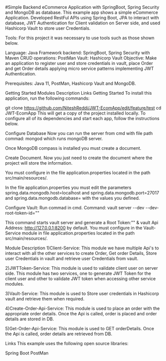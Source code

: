 #Simple Backend eCommerce Application with SpringBoot, Spring Security and MongoDB as database.
This example app shows a simple eCommerce Application. Developed RestFul APIs using Spring Boot, JPA to interact with database, JWT Authentication
for Client validation on Server side, and used Hashicorp Vault to store user Credentials.

Tools: For this project it was necessary to use tools such as those shown below.

Language: Java
Framework backend: SpringBoot, Spring Security with Maven
CRUD operations: PostMan
Vault: Hashicorp Vault
Objective: Make an application to register user and store credentials in vault, place Order and get Order details applying micro service patterns implementing JWT Authentication.

Prerequisites: Java 11, PostMan, Hashicorp Vault and MongoDB.

Getting Started
Modules Description
Links
Getting Started
To install this application, run the following commands:

git clone https://github.com/NiteshReddi/JWT-EcomApp/edit/feature/test
cd JWT-EcomApp
This will get a copy of the project installed locally. To configure all of its dependencies and start each app, follow the instructions below.

Configure Database
Now you can run the server from cmd with file path commad: mongod which runs mongoDB server.

Once MongoDB compass is installed you must create a document.

Create Document.
Now you just need to create the document where the project will store the information. 

You must configure in the file application.properties located in the path src/main/resources/.

In the file application.properties you must edit the parameters spring.data.mongodb.host=localhost and spring.data.mongodb.port=27017 and spring.data.mongodb.database=<MyDocumentName> with the values you defined.

Configure Vault:
Run commad in cmd. Command: vault server --dev --dev-root-token-id="<MyVaultToken>"

This command starts vault server and generate a Root Token:"<MyVaultToken>" & vault Api Address: http://127.0.0.1:8200 by default.
You must configure in the Vault-Service module in file application.properties located in the path src/main/resources/. 

Module Description
1)Client-Service: This module we have multiple Api's to interact with all the other services to create Order, Get order Details, Store user Credentials in vault and retrieve user Credentials from vault.

2)JWTToken-Service: This module is used to validate client user on server side. This module has two services, one to generate JWT Token for the client user and other to validate JWT token when accessing other service modules.

3)Vault-Service: This module is used to Store user credentials in Hashicorp vault and retrieve them when required. 

4)Create-Order-Api-Service: This module is used to place an order with the appropriate order details. Once the Api is called, order is placed and order details are stored in DB.

5)Get-Order-Api-Service: This module is used to GET orderDetails. Once the Api is called, order details are retrieved from DB.

Links
This example uses the following open source libraries:

Spring Boot
PostMan
